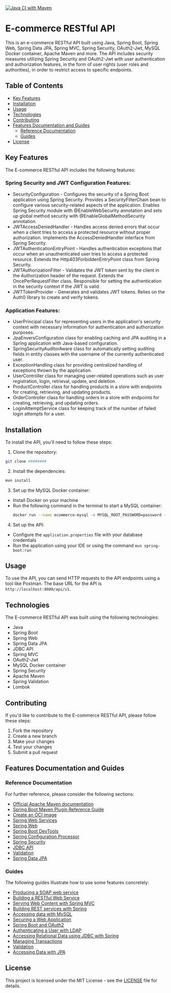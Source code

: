 [![Java CI with Maven](https://github.com/valhio/webstore-java-api/actions/workflows/maven.yml/badge.svg)](https://github.com/valhio/webstore-java-api/actions/workflows/maven.yml)

# E-commerce RESTful API

This is an e-commerce RESTful API built using Java, Spring Boot, Spring Web, Spring Data JPA, Spring MVC, Spring
Security, OAuth2-Jwt, MySQL Docker container, Apache Maven and more. The API includes security measures utilizing Spring
Security and OAuth2-Jwt with user authentication and authorization features, in the form of user rights (user roles and
authorities), in order to restrict access to specific endpoints.

## Table of Contents

- [Key Features](#key-features)
- [Installation](#installation)
- [Usage](#usage)
- [Technologies](#technologies)
- [Contributing](#contributing)
- [Features Documentation and Guides](#features-documentation-and-guides)
  - [Reference Documentation](#reference-documentation)
  - [Guides](#guides)
- [License](#license)

## Key Features

The E-commerce RESTful API includes the following features:

### Spring Security and JWT Configuration Features:

- SecurityConfiguration - Configures the security of a Spring Boot application using Spring Security. Provides a
  SecurityFilterChain bean to configure various security-related aspects of the application. Enables Spring Security
  module with @EnableWebSecurity annotation and sets up global method security with @EnableGlobalMethodSecurity
  annotation.
- JWTAccessDeniedHandler - Handles access denied errors that occur when a client tries to access a protected resource
  without proper authorization. Implements the AccessDeniedHandler interface from Spring Security.
- JWTAuthenticationEntryPoint - Handles authentication exceptions that occur when an unauthenticated user tries to
  access a protected resource. Extends the Http403ForbiddenEntryPoint class from Spring Security.
- JWTAuthorizationFilter - Validates the JWT token sent by the client in the Authorization header of the request.
  Extends the OncePerRequestFilter class. Responsible for setting the authentication in the security context if the JWT
  is valid.
- JWTTokenProvider - Generates and validates JWT tokens. Relies on the Auth0 library to create and verify tokens.

### Application Features:

- UserPrincipal class for representing users in the application's security context with necessary information for
  authentication and authorization purposes.
- JpaEnversConfiguration class for enabling caching and JPA auditing in a Spring application with Java-based
  configuration.
- SpringSecurityAuditorAware class for automatically setting auditing fields in entity classes with the username of the
  currently authenticated user.
- ExceptionHandling class for providing centralized handling of exceptions thrown by the application.
- UserController class for managing user-related operations such as user registration, login, retrieval, update, and
  deletion.
- ProductController class for handling products in a store with endpoints for creating, retrieving, and updating
  products.
- OrderController class for handling orders in a store with endpoints for creating, retrieving, and updating orders.
- LoginAttemptService class for keeping track of the number of failed login attempts for a user.

## Installation

To install the API, you'll need to follow these steps:

1. Clone the repository:

```bash
git clone ########
```

2. Install the dependencies:

```bash
mvn install
```

3. Set up the MySQL Docker container:

- Install Docker on your machine
- Run the following command in the terminal to start a MySQL container:
  ```bash
  docker run --name ecommerce-mysql -e MYSQL_ROOT_PASSWORD=password -e MYSQL_DATABASE=ecommerce -d mysql:latest
  ```

4. Set up the API:

- Configure the `application.properties` file with your database credentials
- Run the application using your IDE or using the command `mvn spring-boot:run`

## Usage

To use the API, you can send HTTP requests to the API endpoints using a tool like Postman. The base URL for the API is `http://localhost:8080/api/v1`.

## Technologies

The E-commerce RESTful API was built using the following technologies:

- Java
- Spring Boot
- Spring Web
- Spring Data JPA
- JDBC API
- Spring MVC
- OAuth2-Jwt
- MySQL Docker container
- Spring Security
- Apache Maven
- Spring Validation
- Lombok

## Contributing

If you'd like to contribute to the E-commerce RESTful API, please follow these steps:

1. Fork the repository
2. Create a new branch
3. Make your changes
4. Test your changes
5. Submit a pull request

## Features Documentation and Guides

### Reference Documentation

For further reference, please consider the following sections:

* [Official Apache Maven documentation](https://maven.apache.org/guides/index.html)
* [Spring Boot Maven Plugin Reference Guide](https://docs.spring.io/spring-boot/docs/2.7.5/maven-plugin/reference/html/)
* [Create an OCI image](https://docs.spring.io/spring-boot/docs/2.7.5/maven-plugin/reference/html/#build-image)
* [Spring Web Services](https://docs.spring.io/spring-boot/docs/2.7.5/reference/htmlsingle/#io.webservices)
* [Spring Web](https://docs.spring.io/spring-boot/docs/2.7.5/reference/htmlsingle/#web)
* [Spring Boot DevTools](https://docs.spring.io/spring-boot/docs/2.7.5/reference/htmlsingle/#using.devtools)
* [Spring Configuration Processor](https://docs.spring.io/spring-boot/docs/2.7.5/reference/htmlsingle/#appendix.configuration-metadata.annotation-processor)
* [Spring Security](https://docs.spring.io/spring-boot/docs/2.7.5/reference/htmlsingle/#web.security)
* [JDBC API](https://docs.spring.io/spring-boot/docs/2.7.5/reference/htmlsingle/#data.sql)
* [Validation](https://docs.spring.io/spring-boot/docs/2.7.5/reference/htmlsingle/#io.validation)
* [Spring Data JPA](https://docs.spring.io/spring-boot/docs/2.7.5/reference/htmlsingle/#data.sql.jpa-and-spring-data)

### Guides

The following guides illustrate how to use some features concretely:

* [Producing a SOAP web service](https://spring.io/guides/gs/producing-web-service/)
* [Building a RESTful Web Service](https://spring.io/guides/gs/rest-service/)
* [Serving Web Content with Spring MVC](https://spring.io/guides/gs/serving-web-content/)
* [Building REST services with Spring](https://spring.io/guides/tutorials/rest/)
* [Accessing data with MySQL](https://spring.io/guides/gs/accessing-data-mysql/)
* [Securing a Web Application](https://spring.io/guides/gs/securing-web/)
* [Spring Boot and OAuth2](https://spring.io/guides/tutorials/spring-boot-oauth2/)
* [Authenticating a User with LDAP](https://spring.io/guides/gs/authenticating-ldap/)
* [Accessing Relational Data using JDBC with Spring](https://spring.io/guides/gs/relational-data-access/)
* [Managing Transactions](https://spring.io/guides/gs/managing-transactions/)
* [Validation](https://spring.io/guides/gs/validating-form-input/)
* [Accessing Data with JPA](https://spring.io/guides/gs/accessing-data-jpa/)

## License

This project is licensed under the MIT License - see the [LICENSE](LICENSE) file for details.

